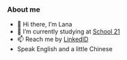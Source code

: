 ### About me
- 👋 Hi there, I’m Lana
- 🌱 I’m currently studying at [School 21](https://21-school.ru/)
- 📫 Reach me by [LinkedID](https://www.linkedin.com/in/ssteshina/)
- Speak English and a little Chinese

<!---
lana-cnmd/lana-cnmd is a ✨ special ✨ repository because its `README.md` (this file) appears on your GitHub profile.
You can click the Preview link to take a look at your changes.
--->
